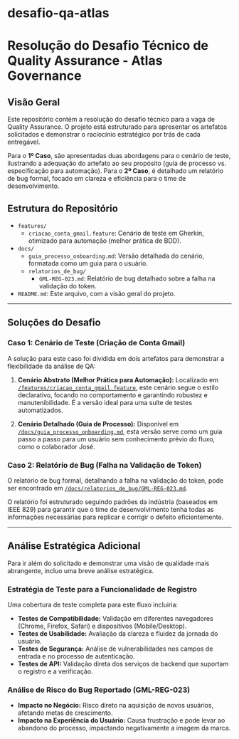 # desafio-qa-atlas
# Resolução do Desafio Técnico de Quality Assurance - Atlas Governance

## Visão Geral

Este repositório contém a resolução do desafio técnico para a vaga de Quality Assurance. O projeto está estruturado para apresentar os artefatos solicitados e demonstrar o raciocínio estratégico por trás de cada entregável.

Para o **1º Caso**, são apresentadas duas abordagens para o cenário de teste, ilustrando a adequação do artefato ao seu propósito (guia de processo vs. especificação para automação). Para o **2º Caso**, é detalhado um relatório de bug formal, focado em clareza e eficiência para o time de desenvolvimento.

## Estrutura do Repositório

* `features/`
    * `criacao_conta_gmail.feature`: Cenário de teste em Gherkin, otimizado para automação (melhor prática de BDD).
* `docs/`
    * `guia_processo_onboarding.md`: Versão detalhada do cenário, formatada como um guia para o usuário.
    * `relatorios_de_bug/`
        * `GML-REG-023.md`: Relatório de bug detalhado sobre a falha na validação do token.
* `README.md`: Este arquivo, com a visão geral do projeto.

---

## Soluções do Desafio

### Caso 1: Cenário de Teste (Criação de Conta Gmail)

A solução para este caso foi dividida em dois artefatos para demonstrar a flexibilidade da análise de QA:

1.  **Cenário Abstrato (Melhor Prática para Automação):** Localizado em [`/features/criacao_conta_gmail.feature`](./features/criacao_conta_gmail.feature), este cenário segue o estilo declarativo, focando no comportamento e garantindo robustez e manutenibilidade. É a versão ideal para uma suíte de testes automatizados.

2.  **Cenário Detalhado (Guia de Processo):** Disponível em [`/docs/guia_processo_onboarding.md`](./docs/guia_processo_onboarding.md), esta versão serve como um guia passo a passo para um usuário sem conhecimento prévio do fluxo, como o colaborador José.

### Caso 2: Relatório de Bug (Falha na Validação de Token)

O relatório de bug formal, detalhando a falha na validação do token, pode ser encontrado em [`/docs/relatorios_de_bug/GML-REG-023.md`](./docs/relatorios_de_bug/GML-REG-023.md).

O relatório foi estruturado seguindo padrões da indústria (baseados em IEEE 829) para garantir que o time de desenvolvimento tenha todas as informações necessárias para replicar e corrigir o defeito eficientemente.

---

## Análise Estratégica Adicional

Para ir além do solicitado e demonstrar uma visão de qualidade mais abrangente, incluo uma breve análise estratégica.

### Estratégia de Teste para a Funcionalidade de Registro

Uma cobertura de teste completa para este fluxo incluiria:
* **Testes de Compatibilidade:** Validação em diferentes navegadores (Chrome, Firefox, Safari) e dispositivos (Mobile/Desktop).
* **Testes de Usabilidade:** Avaliação da clareza e fluidez da jornada do usuário.
* **Testes de Segurança:** Análise de vulnerabilidades nos campos de entrada e no processo de autenticação.
* **Testes de API:** Validação direta dos serviços de backend que suportam o registro e a verificação.

### Análise de Risco do Bug Reportado (GML-REG-023)

* **Impacto no Negócio:** Risco direto na aquisição de novos usuários, afetando metas de crescimento.
* **Impacto na Experiência do Usuário:** Causa frustração e pode levar ao abandono do processo, impactando negativamente a imagem da marca.

